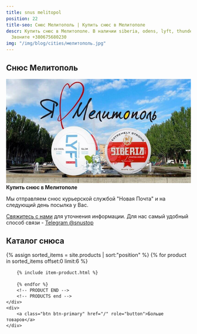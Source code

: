 ```yaml
---
title: snus melitopol
position: 22
title-seo: Снюс Мелитополь | Купить снюс в Мелитополе
descr: Купить снюс в Мелитополе. В наличии siberia, odens, lyft, thunder, general и другие.
  Звоните +380675680230
img: "/img/blog/cities/мелитополь.jpg"
---
```


<section class="mb-4">
	<h1>Снюс Мелитополь</h1>
	<div class="row">
		<div class="col-md-7">
			<img class="img-fluid" src="/img/blog/cities/мелитополь.jpg" alt="Снюс в Мелитополе">
		</div>
		<div class="col-md-5">
			<strong>Купить снюс в Мелитополе</strong>
			<p>Мы отправляем снюс курьерской службой "Новая Почта" и на следующий день посылка у Вас.</p>
			<p><a href="#contactModal" data-toggle="modal" data-target="#contactModal">Свяжитесь с нами</a> для уточнения информации. Для нас самый удобный способ связи - <a href="//t.me/snustop" target="_blank" title="Telegram"><i class="icon-telegram"></i>Telegram @snustop</a></p>
		</div>
	</div>
</section>

<section class="mb-4">
	<h2>Каталог снюса</h2>
	<div class="row">
		<!-- PRODUCTS start -->
		<!-- PRODUCT START -->
		{% assign sorted_items = site.products | sort:"position" %}
		{% for product in sorted_items offset:0 limit:6 %}
		
		{% include item-product.html %}

		{% endfor %}
		<!-- PRODUCT END -->
		<!-- PRODUCTS end -->
	</div>
	<div>
		<a class="btn btn-primary" href="/" role="button">Больше товаров</a>
	</div>
</section>

